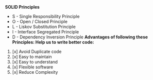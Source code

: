 **SOLID Principles**
* S - Single Responsibility Principle
* O - Open / Closed Principle
* L - Liskov Substitution Principle
* I - Interface Segregated Principle
* D - Dependency Inversion Principle
**Advantages of following these Principles:
Help us to write better code:**

1. [x] Avoid Duplicate code
2. [x] Easy to maintain
3. [x] Easy to understand
4. [x] Flexible software
5. [x] Reduce Complexity